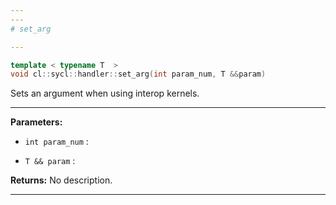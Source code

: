 ```yaml
---
---
# set_arg

---
```


```cpp
template < typename T  >
void cl::sycl::handler::set_arg(int param_num, T &&param)
```


Sets an argument when using interop kernels. 


---
**Parameters:**

 - `int param_num`
: 

 - `T && param`
: 

**Returns:** No description.

---
